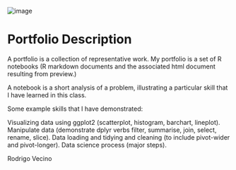 ![image](https://user-images.githubusercontent.com/90775903/146059414-25fc9a86-a00d-4c32-87b8-ed5aa7fbf0b6.png)


# Portfolio Description

A portfolio is a collection of representative work.   My portfolio is a set of R notebooks  (R markdown documents and the associated html document resulting from preview.)


A notebook is a short analysis of a problem, illustrating a particular skill that I have learned in this class.


Some example skills that I have demonstrated:

Visualizing data using ggplot2 (scatterplot, histogram, barchart, lineplot).
Manipulate data (demonstrate dplyr verbs   filter, summarise, join, select, rename, slice).
Data loading and tidying and cleaning (to include    pivot-wider   and pivot-longer).
Data science process (major steps).

Rodrigo Vecino
